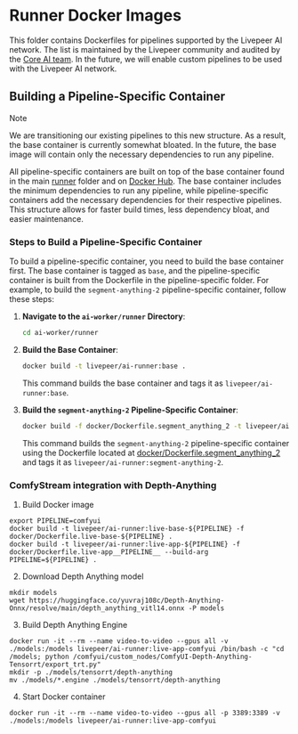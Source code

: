 # Runner Docker Images

This folder contains Dockerfiles for pipelines supported by the Livepeer AI network. The list is maintained by the Livepeer community and audited by the [Core AI team](https://explorer.livepeer.org/treasury/42084921863832634370966409987770520882792921083596034115019946998721416745190). In the future, we will enable custom pipelines to be used with the Livepeer AI network.

## Building a Pipeline-Specific Container

> [!NOTE]
> We are transitioning our existing pipelines to this new structure. As a result, the base container is currently somewhat bloated. In the future, the base image will contain only the necessary dependencies to run any pipeline.

All pipeline-specific containers are built on top of the base container found in the main [runner](../) folder and on [Docker Hub](https://hub.docker.com/r/livepeer/ai-runner). The base container includes the minimum dependencies to run any pipeline, while pipeline-specific containers add the necessary dependencies for their respective pipelines. This structure allows for faster build times, less dependency bloat, and easier maintenance.

### Steps to Build a Pipeline-Specific Container

To build a pipeline-specific container, you need to build the base container first. The base container is tagged as `base`, and the pipeline-specific container is built from the Dockerfile in the pipeline-specific folder. For example, to build the `segment-anything-2` pipeline-specific container, follow these steps:

1. **Navigate to the `ai-worker/runner` Directory**:

   ```bash
   cd ai-worker/runner
    ```

2. **Build the Base Container**:

   ```bash
   docker build -t livepeer/ai-runner:base .
   ```

   This command builds the base container and tags it as `livepeer/ai-runner:base`.

3. **Build the `segment-anything-2` Pipeline-Specific Container**:

   ```bash
   docker build -f docker/Dockerfile.segment_anything_2 -t livepeer/ai-runner:segment-anything-2 .
   ```

   This command builds the `segment-anything-2` pipeline-specific container using the Dockerfile located at [docker/Dockerfile.segment_anything_2](docker/Dockerfile.segment_anything_2) and tags it as `livepeer/ai-runner:segment-anything-2`.

### ComfyStream integration with Depth-Anything

1. Build Docker image
```
export PIPELINE=comfyui
docker build -t livepeer/ai-runner:live-base-${PIPELINE} -f docker/Dockerfile.live-base-${PIPELINE} .
docker build -t livepeer/ai-runner:live-app-${PIPELINE} -f docker/Dockerfile.live-app__PIPELINE__ --build-arg PIPELINE=${PIPELINE} .
```

2. Download Depth Anything model
```
mkdir models
wget https://huggingface.co/yuvraj108c/Depth-Anything-Onnx/resolve/main/depth_anything_vitl14.onnx -P models
```

3. Build Depth Anything Engine
```
docker run -it --rm --name video-to-video --gpus all -v ./models:/models livepeer/ai-runner:live-app-comfyui /bin/bash -c "cd /models; python /comfyui/custom_nodes/ComfyUI-Depth-Anything-Tensorrt/export_trt.py"
mkdir -p ./models/tensorrt/depth-anything
mv ./models/*.engine ./models/tensorrt/depth-anything
```

4. Start Docker container

```
docker run -it --rm --name video-to-video --gpus all -p 3389:3389 -v ./models:/models livepeer/ai-runner:live-app-comfyui
```